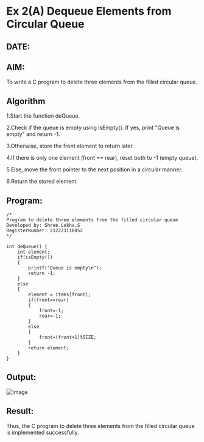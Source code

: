 # Ex 2(A) Dequeue Elements from Circular Queue
## DATE:
## AIM:
To write a C program to delete three elements from the filled circular queue.

## Algorithm

1.Start the function deQueue.

2.Check if the queue is empty using isEmpty(). If yes, print "Queue is empty" and return -1.

3.Otherwise, store the front element to return later.

4.If there is only one element (front == rear), reset both to -1 (empty queue).

5.Else, move the front pointer to the next position in a circular manner.

6.Return the stored element.   

## Program:
```
/*
Program to delete three elements from the filled circular queue
Developed by: Shree Lekha.S
RegisterNumber: 212223110052
*/

int deQueue() {
    int element;
    if(isEmpty())
    {
        printf("Queue is empty\n");
        return -1;
    }
    else
    {
        element = items[front];
        if(front==rear)
        {
            front=-1;
            rear=-1;
        }
        else
        {
            front=(front+1)%SIZE;
        }
        return element;
    }
}
```

## Output:
![image](https://github.com/user-attachments/assets/356a82ca-fd0f-4060-ac12-87adc29dd5b9)



## Result:
Thus, the C program to delete three elements from the filled circular queue is implemented successfully.
